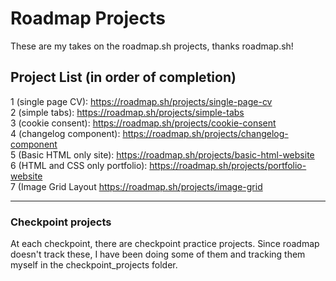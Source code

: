 # Roadmap Projects
These are my takes on the roadmap.sh projects, thanks roadmap.sh!

## Project List (in order of completion)

1 (single page CV): https://roadmap.sh/projects/single-page-cv
<br>
2 (simple tabs): https://roadmap.sh/projects/simple-tabs
<br>
3 (cookie consent): https://roadmap.sh/projects/cookie-consent
<br>
4 (changelog component): https://roadmap.sh/projects/changelog-component
<br>
5 (Basic HTML only site): https://roadmap.sh/projects/basic-html-website
<br>
6 (HTML and CSS only portfolio): https://roadmap.sh/projects/portfolio-website
<br>
7 (Image Grid Layout https://roadmap.sh/projects/image-grid

<hr>

### Checkpoint projects

At each checkpoint, there are checkpoint practice projects. Since roadmap doesn't track these, I have been doing some of them and 
tracking them myself in the checkpoint_projects folder.

